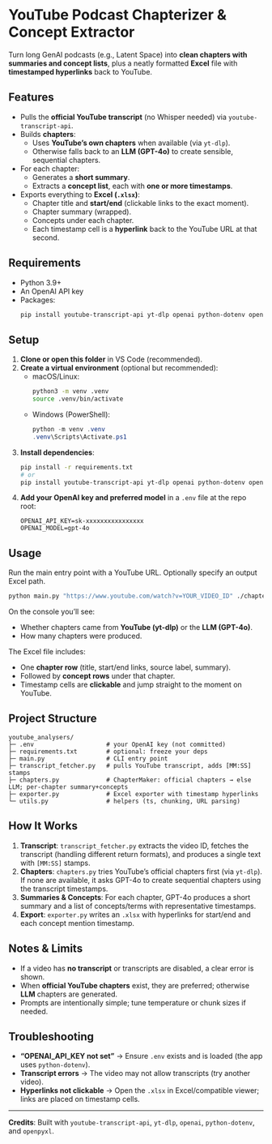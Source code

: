 # YouTube Podcast Chapterizer & Concept Extractor

Turn long GenAI podcasts (e.g., Latent Space) into **clean chapters with summaries and concept lists**, plus a neatly formatted **Excel** file with **timestamped hyperlinks** back to YouTube.

## Features
- Pulls the **official YouTube transcript** (no Whisper needed) via `youtube-transcript-api`.
- Builds **chapters**:
  - Uses **YouTube’s own chapters** when available (via `yt-dlp`).
  - Otherwise falls back to an **LLM (GPT-4o)** to create sensible, sequential chapters.
- For each chapter:
  - Generates a **short summary**.
  - Extracts a **concept list**, each with **one or more timestamps**.
- Exports everything to **Excel (`.xlsx`)**:
  - Chapter title and **start/end** (clickable links to the exact moment).
  - Chapter summary (wrapped).
  - Concepts under each chapter.
  - Each timestamp cell is a **hyperlink** back to the YouTube URL at that second.

## Requirements
- Python 3.9+
- An OpenAI API key
- Packages:
  ```bash
  pip install youtube-transcript-api yt-dlp openai python-dotenv openpyxl
  ```

## Setup
1. **Clone or open this folder** in VS Code (recommended).
2. **Create a virtual environment** (optional but recommended):
   - macOS/Linux:
     ```bash
     python3 -m venv .venv
     source .venv/bin/activate
     ```
   - Windows (PowerShell):
     ```powershell
     python -m venv .venv
     .venv\Scripts\Activate.ps1
     ```
3. **Install dependencies**:
   ```bash
   pip install -r requirements.txt
   # or
   pip install youtube-transcript-api yt-dlp openai python-dotenv openpyxl
   ```
4. **Add your OpenAI key and preferred model** in a `.env` file at the repo root:
   ```env
   OPENAI_API_KEY=sk-xxxxxxxxxxxxxxxx
   OPENAI_MODEL=gpt-4o
   ```


## Usage
Run the main entry point with a YouTube URL. Optionally specify an output Excel path.

```bash
python main.py "https://www.youtube.com/watch?v=YOUR_VIDEO_ID" ./chapters.xlsx
```

On the console you’ll see:
- Whether chapters came from **YouTube (yt-dlp)** or the **LLM (GPT-4o)**.
- How many chapters were produced.

The Excel file includes:
- One **chapter row** (title, start/end links, source label, summary).
- Followed by **concept rows** under that chapter.
- Timestamp cells are **clickable** and jump straight to the moment on YouTube.

## Project Structure
```
youtube_analysers/
├─ .env                    # your OpenAI key (not committed)
├─ requirements.txt        # optional: freeze your deps
├─ main.py                 # CLI entry point
├─ transcript_fetcher.py   # pulls YouTube transcript, adds [MM:SS] stamps
├─ chapters.py             # ChapterMaker: official chapters → else LLM; per-chapter summary+concepts
├─ exporter.py             # Excel exporter with timestamp hyperlinks
└─ utils.py                # helpers (ts, chunking, URL parsing)
```

## How It Works
1. **Transcript**: `transcript_fetcher.py` extracts the video ID, fetches the transcript (handling different return formats), and produces a single text with `[MM:SS]` stamps.
2. **Chapters**: `chapters.py` tries YouTube’s official chapters first (via `yt-dlp`). If none are available, it asks GPT-4o to create sequential chapters using the transcript timestamps.
3. **Summaries & Concepts**: For each chapter, GPT-4o produces a short summary and a list of concepts/terms with representative timestamps.
4. **Export**: `exporter.py` writes an `.xlsx` with hyperlinks for start/end and each concept mention timestamp.

## Notes & Limits
- If a video has **no transcript** or transcripts are disabled, a clear error is shown.
- When **official YouTube chapters** exist, they are preferred; otherwise **LLM** chapters are generated.
- Prompts are intentionally simple; tune temperature or chunk sizes if needed.

## Troubleshooting
- **“OPENAI_API_KEY not set”** → Ensure `.env` exists and is loaded (the app uses `python-dotenv`).
- **Transcript errors** → The video may not allow transcripts (try another video).
- **Hyperlinks not clickable** → Open the `.xlsx` in Excel/compatible viewer; links are placed on timestamp cells.

---

**Credits**: Built with `youtube-transcript-api`, `yt-dlp`, `openai`, `python-dotenv`, and `openpyxl`.
